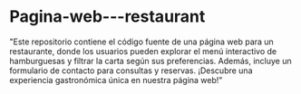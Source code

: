 # Pagina-web---restaurant
"Este repositorio contiene el código fuente de una página web para un restaurante, donde los usuarios pueden explorar el menú interactivo de hamburguesas y filtrar la carta según sus preferencias. Además, incluye un formulario de contacto para consultas y reservas. ¡Descubre una experiencia gastronómica única en nuestra página web!"
